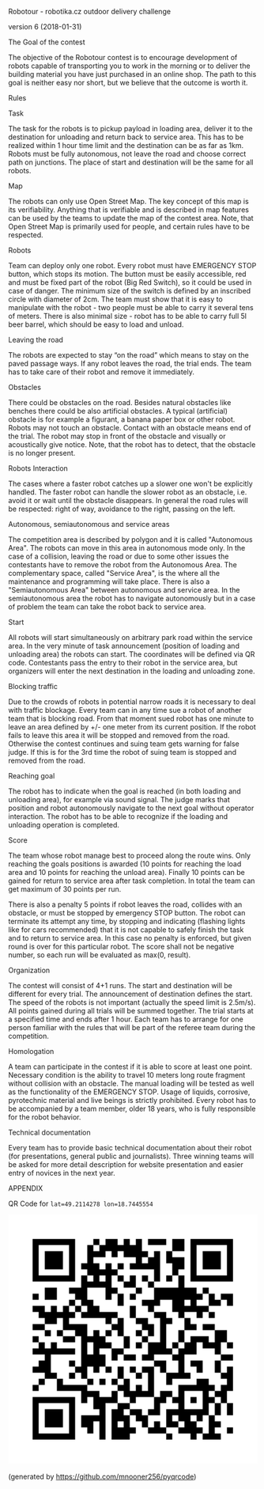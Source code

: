 Robotour - robotika.cz outdoor delivery challenge

version 6 (2018-01-31)

The Goal of the contest

The objective of the Robotour contest is to encourage development of robots
capable of transporting you to work in the morning or to deliver the building
material you have just purchased in an online shop. The path to this goal is
neither easy nor short, but we believe that the outcome is worth it.

Rules

Task

The task for the robots is to pickup payload in loading area, deliver it to
the destination for unloading and return back to service area. This has to be
realized within 1 hour time limit and the destination can be
as far as 1km. Robots must be fully autonomous, not leave the road
and choose correct path on junctions. The place of start and destination will
be the same for all robots.

Map

The robots can only use Open Street Map. The key concept of this map is its
verifiability.  Anything that is verifiable and is described in map features
can be used by the teams to update the map of the contest area. Note, that Open
Street Map is primarily used for people, and certain rules have to be
respected.

Robots

Team can deploy only one robot. Every robot must have EMERGENCY STOP button,
which stops its motion. The button must be easily accessible, red and must be
fixed part of the robot (Big Red Switch), so it could be used in case of
danger. The minimum size of the switch is defined by an inscribed circle with
diameter of 2cm. The team must show that it is easy to manipulate with the
robot - two people must be able to carry it several tens of meters. There is
also minimal size - robot has to be able to carry full 5l beer barrel, which
should be easy to load and unload.

Leaving the road

The robots are expected to stay “on the road” which means to stay on the paved
passage ways. If any robot leaves the road, the trial ends. The team has to
take care of their robot and remove it immediately.  

Obstacles 

There could be
obstacles on the road. Besides natural obstacles like benches there could be
also artificial obstacles. A typical (artificial) obstacle is for example a
figurant, a banana paper box or other robot. Robots may not touch an obstacle.
Contact with an obstacle means end of the trial. The robot may stop in front of
the obstacle and visually or acoustically give notice.  Note, that the robot
has to detect, that the obstacle is no longer present.

Robots Interaction

The cases where a faster robot catches up a slower one won't be explicitly
handled. The faster robot can handle the slower robot as an obstacle, i.e.
avoid it or wait until the obstacle disappears. In general the road rules
will be respected: right of way, avoidance to the right, passing on the left.

Autonomous, semiautonomous and service areas

The competition area is described by polygon and it is called "Autonomous
Area". The robots can move in this area in autonomous mode only. In the case of
a collision, leaving the road or due to some other issues the contestants have
to remove the robot from the Autonomous Area. The complementary space, called
"Service Area", is the where all the maintenance and programming will take
place. There is also a "Semiautonomous Area" between autonomous and
service area. In the semiautonomous area the robot has to navigate autonomously
but in a case of problem the team can take the robot back to service area.

Start

All robots will start simultaneously on arbitrary park road within the service
area. In the very minute of task announcement (position of loading and
unloading area) the robots can start. The coordinates will be defined via QR code.
Contestants pass the entry to their robot in the service area, but organizers
will enter the next destination in the loading and unloading zone.

Blocking traffic

Due to the crowds of robots in potential narrow roads it is necessary to deal
with traffic blockage. Every team can in any time sue a robot of another team
that is blocking road. From that moment sued robot has one minute to leave an
area defined by +/- one meter from its current position. If the robot fails to
leave this area it will be stopped and removed from the road. Otherwise the
contest continues and suing team gets warning for false judge. If this is for
the 3rd time the robot of suing team is stopped and removed from the road.

Reaching goal

The robot has to indicate when the goal is reached (in both loading and
unloading area), for example via sound signal. The judge marks that position
and robot autonomously navigate to the next goal without operator interaction.
The robot has to be able to recognize if the loading and unloading operation
is completed.

Score

The team whose robot manage best to proceed along the route wins. Only reaching
the goals positions is awarded (10 points for reaching the load area and 10 points
for reaching the unload area). Finally 10 points can be gained for return to
service area after task completion. In total the team can get maximum of 30 points
per run.

There is also a penalty 5 points if robot leaves the road, collides with an obstacle,
or must be stopped by emergency STOP button. The robot can terminate its attempt
any time, by stopping and indicating (flashing lights like for cars recommended)
that it is not capable to safely finish the task and to return to service area.
In this case no penalty is enforced, but given round is over for this particular
robot. The score shall not be negative number, so each run will be evaluated as
max(0, result).

Organization

The contest will consist of 4+1 runs. The start and destination will be
different for every trial. The announcement of destination defines the start.
The speed of the robots is not important (actually the speed limit is 2.5m/s).
All points gained during all trials will be summed together. The trial starts
at a specified time and ends after 1 hour. Each team has to arrange for one
person familiar with the rules that will be part of the referee team during the
competition.

Homologation

A team can participate in the contest if it is able to score at least one
point.  Necessary condition is the ability to travel 10 meters long route
fragment without collision with an obstacle. The manual loading
will be tested as well as the functionality of the EMERGENCY STOP. Usage of
liquids, corrosive, pyrotechnic material and live beings is strictly
prohibited. Every robot has to be accompanied by a team member, older 18 years,
who is fully responsible for the robot behavior.

Technical documentation

Every team has to provide basic technical documentation about their robot (for
presentations, general public and journalists). Three winning teams will be
asked for more detail description for website presentation and easier entry of
novices in the next year.


APPENDIX

QR Code for `lat=49.2114278 lon=18.7445554`

![QR Code](qrcode.svg)

(generated by https://github.com/mnooner256/pyqrcode)
